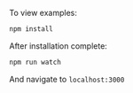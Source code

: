 To view examples:

```bash
npm install
```

After installation complete:
```bash
npm run watch
```

And navigate to `localhost:3000`
